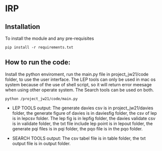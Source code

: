 # IRP

## Installation

To install the module and any pre-requisites
```
pip install -r requirements.txt
```  


## How to run the code:

Install the python enviroment, run the main.py file in project_jw21/code folder, to use the user interface. The LEP tools can only be used in mac os system because of the use of shell script, so it will return error meesage when using other operate system. The Search tools can be used on both. 
```
python /project_jw21/code/main.py
```
- LEP TOOLS output:
The generate davies csv is in project_jw21/davies folder, the generate figure of davies is in daviesfig folder, the csv of lep is in lepcsv folder.
The lep fig is in lepfig folder, the davies validate csv is in validate folder, the txt file include lep point is in lepout folder, the generate pqi files is in pqi folder, the pqo file is in the pqo folder.

- SEARCH TOOLS output:
The csv tabel file  is in table folder, the txt output file is in output folder.



